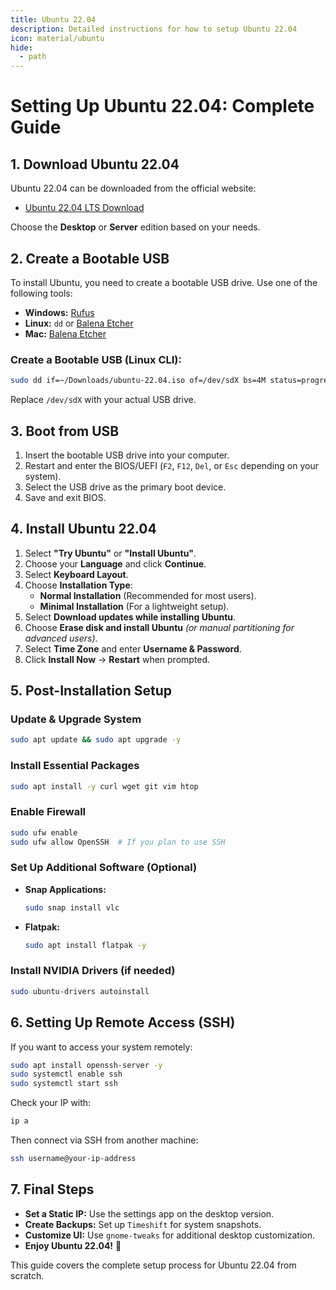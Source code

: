 ```yaml
---
title: Ubuntu 22.04
description: Detailed instructions for how to setup Ubuntu 22.04
icon: material/ubuntu
hide:
  - path
---
```



# Setting Up Ubuntu 22.04: Complete Guide

## 1. Download Ubuntu 22.04
Ubuntu 22.04 can be downloaded from the official website:

- [Ubuntu 22.04 LTS Download](https://ubuntu.com/download/desktop)

Choose the **Desktop** or **Server** edition based on your needs.

## 2. Create a Bootable USB
To install Ubuntu, you need to create a bootable USB drive. Use one of the following tools:

- **Windows:** [Rufus](https://rufus.ie/)
- **Linux:** `dd` or [Balena Etcher](https://www.balena.io/etcher/)
- **Mac:** [Balena Etcher](https://www.balena.io/etcher/)

### Create a Bootable USB (Linux CLI):
```bash
sudo dd if=~/Downloads/ubuntu-22.04.iso of=/dev/sdX bs=4M status=progress
```
Replace `/dev/sdX` with your actual USB drive.

## 3. Boot from USB
1. Insert the bootable USB drive into your computer.
2. Restart and enter the BIOS/UEFI (`F2`, `F12`, `Del`, or `Esc` depending on your system).
3. Select the USB drive as the primary boot device.
4. Save and exit BIOS.

## 4. Install Ubuntu 22.04
1. Select **"Try Ubuntu"** or **"Install Ubuntu"**.
2. Choose your **Language** and click **Continue**.
3. Select **Keyboard Layout**.
4. Choose **Installation Type**:
   - **Normal Installation** (Recommended for most users).
   - **Minimal Installation** (For a lightweight setup).
5. Select **Download updates while installing Ubuntu**.
6. Choose **Erase disk and install Ubuntu** *(or manual partitioning for advanced users)*.
7. Select **Time Zone** and enter **Username & Password**.
8. Click **Install Now** → **Restart** when prompted.

## 5. Post-Installation Setup
### Update & Upgrade System
```bash
sudo apt update && sudo apt upgrade -y
```

### Install Essential Packages
```bash
sudo apt install -y curl wget git vim htop
```

### Enable Firewall
```bash
sudo ufw enable
sudo ufw allow OpenSSH  # If you plan to use SSH
```

### Set Up Additional Software (Optional)
- **Snap Applications:**
  ```bash
  sudo snap install vlc
  ```
- **Flatpak:**
  ```bash
  sudo apt install flatpak -y
  ```

### Install NVIDIA Drivers (if needed)
```bash
sudo ubuntu-drivers autoinstall
```

## 6. Setting Up Remote Access (SSH)
If you want to access your system remotely:
```bash
sudo apt install openssh-server -y
sudo systemctl enable ssh
sudo systemctl start ssh
```
Check your IP with:
```bash
ip a
```
Then connect via SSH from another machine:
```bash
ssh username@your-ip-address
```

## 7. Final Steps
- **Set a Static IP:** Use the settings app on the desktop version.
- **Create Backups:** Set up `Timeshift` for system snapshots.
- **Customize UI:** Use `gnome-tweaks` for additional desktop customization.
- **Enjoy Ubuntu 22.04!** 🚀

This guide covers the complete setup process for Ubuntu 22.04 from scratch.

